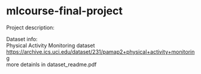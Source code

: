 # mlcourse-final-project

Project description:


Dataset info:<br>
Physical Activity Monitoring dataset<br>
https://archive.ics.uci.edu/dataset/231/pamap2+physical+activity+monitoring<br>
more detainls in dataset_readme.pdf<br>
